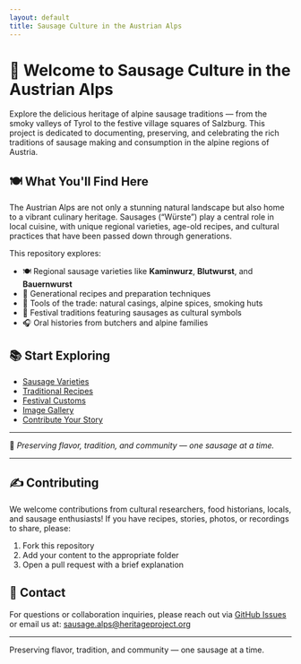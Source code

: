 ```yaml
---
layout: default
title: Sausage Culture in the Austrian Alps
---
```



# 🥩 Welcome to Sausage Culture in the Austrian Alps

Explore the delicious heritage of alpine sausage traditions — from the smoky valleys of Tyrol to the festive village squares of Salzburg.
This project is dedicated to documenting, preserving, and celebrating the rich traditions of sausage making and consumption in the alpine regions of Austria.

## 🍽️ What You'll Find Here

The Austrian Alps are not only a stunning natural landscape but also home to a vibrant culinary heritage. Sausages (“Würste”) play a central role in local cuisine, with unique regional varieties, age-old recipes, and cultural practices that have been passed down through generations.

This repository explores:
- 🍽️ Regional sausage varieties like **Kaminwurz**, **Blutwurst**, and **Bauernwurst**
- 📜 Generational recipes and preparation techniques
- 🧵 Tools of the trade: natural casings, alpine spices, smoking huts
- 🎉 Festival traditions featuring sausages as cultural symbols
- 🎧 Oral histories from butchers and alpine families

## 📚 Start Exploring
- [Sausage Varieties](/docs/sausages.html)
- [Traditional Recipes](/recipes/)
- [Festival Customs](/docs/festivals.html)
- [Image Gallery](/images/)
- [Contribute Your Story](/docs/contributing.html)

---

🍂 *Preserving flavor, tradition, and community — one sausage at a time.*

---

## ✍️ Contributing

We welcome contributions from cultural researchers, food historians, locals, and sausage enthusiasts! If you have recipes, stories, photos, or recordings to share, please:

1. Fork this repository
2. Add your content to the appropriate folder
3. Open a pull request with a brief explanation

## 💬 Contact

For questions or collaboration inquiries, please reach out via [GitHub Issues](https://github.com/your-username/sausage-culture-austrian-alps/issues) or email us at: [sausage.alps@heritageproject.org](mailto:sausage.alps@heritageproject.org)

---

Preserving flavor, tradition, and community — one sausage at a time.
